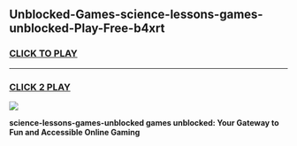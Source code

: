 
## Unblocked-Games-science-lessons-games-unblocked-Play-Free-b4xrt
<h3>
<a href="https://premium76.site?title=science-lessons-games-unblocked&ref=18A">CLICK TO PLAY</a></h3>
<hr>

<h3>
<a href="https://premium76.site?title=science-lessons-games-unblocked&ref=18A">CLICK 2 PLAY</a>
  
</h3>

<a href="https://premium76.site?title=science-lessons-games-unblocked&ref=18A"><img src="https://clearcache.store/games.png"></a>


**science-lessons-games-unblocked games unblocked: Your Gateway to Fun and Accessible Online Gaming**
